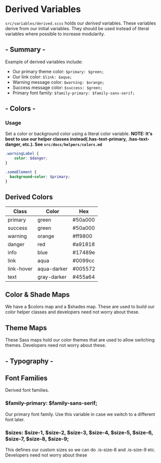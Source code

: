 # Derived Variables
`src/variables/derived.scss` holds our *derived* variables.  These variables derive from our initial variables.  They should be used instead of literal variables where possible to increase modularity.

## - Summary -
Example of derived variables include:

 - Our primary theme color: `$primary: $green;`
 - Our link color: `$link: $aqua;`
 - Warning message color: `$warning: $orange;`
 - Success message color: `$success: $green;`
 - Primary font family: `$family-primary: $family-sans-serif;`

## - Colors -

### Usage

Set a color or background color using a literal color variable.
**NOTE: It's best to use our helper classes instead(.has-text-primary, .has-text-danger, etc.).  See `src/docs/helpers/colors.md`**

```scss
.warningLabel {
    color: $danger;
}

.someElement {
  background-color: $primary;
}
```
## Derived Colors
| Class   | Color  | Hex     |
|---------|--------|---------|
| primary | green  | #50a000 |
| success | green  | #50a000 |
| warning | orange | #ff9800 |
| danger  | red    | #a91818 |
| info    | blue   | #17489e |
| link    | aqua   | #0099cc |
| link-hover    | aqua-darker | #005572 |
| text    | gray-darker | #455a64 |

## Color & Shade Maps
We have a $colors map and a $shades map.  These are used to build our color helper classes and developers need not worry about these.

## Theme Maps
These Sass maps hold our color themes that are used to allow switching themes.  Developers need not worry about these.

## - Typography -

## Font Families
Derived font families.

### $family-primary: $family-sans-serif;
Our primary font family.  Use this variable in case we switch to a different font later.

### $sizes: $size-1, $size-2, $size-3, $size-4, $size-5, $size-6, $size-7, $size-8, $size-9;
This defines our custom sizes so we can do .is-size-8 and .is-size-9 etc. Developers need not worry about these
